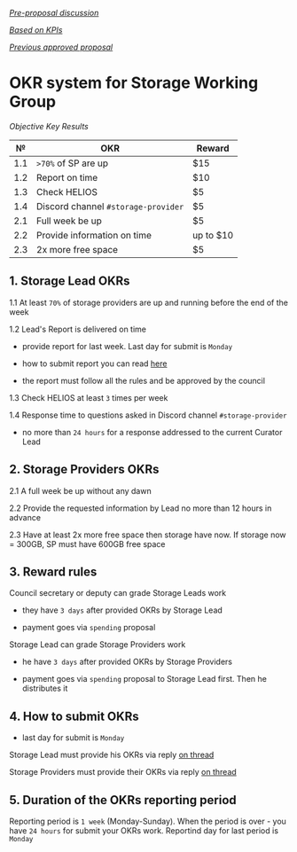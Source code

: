 *[Pre-proposal discussion](https://testnet.joystream.org/#/forum/threads/444)*

*[Based on KPIs](https://blog.joystream.org/sumer-kpis/#12.12)*

*[Previous approved proposal](https://testnet.joystream.org/#/proposals/157)*

# OKR system for Storage Working Group

*Objective Key Results*

|№ |OKR            | Reward        |
|--|-------------------|--------------|
| 1.1| ``>70%`` of SP are up | $15           | 
| 1.2|  Report on time   |  $10                  |
| 1.3|  Check HELIOS     |  $5                           |
| 1.4|  Discord channel ``#storage-provider``      |  $5            | 
| 2.1|  Full week be up     |  $5                           |
| 2.2|  Provide information on time      |  up to $10            | 
| 2.3|  2x more free space        | $5             | 

## 1. Storage Lead OKRs

1.1 At least ``70%`` of storage providers are up and running before the end of the week

1.2 Lead's Report is delivered on time

 - provide report for last week. Last day for submit is `Monday`

 - how to submit report you can read [here](https://github.com/Joystream/community-repo/blob/master/rules/Storage_WG_Lead-Report_and_Tasks.md#how-to-submit-a-report)

 - the report must follow all the rules and be approved by the council

1.3 Check HELIOS at least ``3`` times per week

1.4 Response time to questions asked in Discord channel `#storage-provider`

 - no more than `24 hours` for a response addressed to the current Сurator Lead


## 2. Storage Providers OKRs

2.1 A full week be up without any dawn

2.2 Provide the requested information by Lead no more than 12 hours in advance

2.3 Have at least 2x more free space then storage have now. If storage now = 300GB, SP must have 600GB free space

## 3. Reward rules

Council secretary or deputy can grade Storage Leads work

 - they have `3 days` after provided OKRs by Storage Lead

 - payment goes via `spending` proposal

Storage Lead can grade Storage Providers work

 - he have `3 days` after provided OKRs by Storage Providers

 - payment goes via `spending` proposal to Storage Lead first. Then he distributes it

## 4. How to submit OKRs

- last day for submit is `Monday` 

Storage Lead must provide his OKRs via reply [on thread](https://testnet.joystream.org/#/forum/threads/491)

Storage Providers must provide their OKRs via reply [on thread](https://testnet.joystream.org/#/forum/threads/491)

## 5. Duration of the OKRs reporting period

Reporting period is `1 week` (Monday-Sunday). When the period is over - you have `24 hours` for submit your OKRs work. Reportind day for last period is `Monday`




